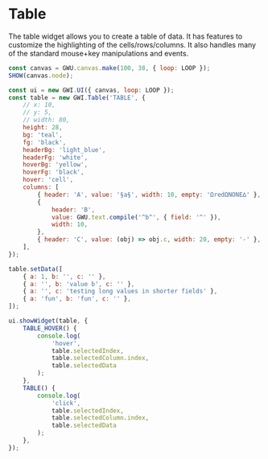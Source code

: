 # Table

The table widget allows you to create a table of data. It has features to customize the highlighting of the cells/rows/columns. It also handles many of the standard mouse+key manipulations and events.

```js
const canvas = GWU.canvas.make(100, 38, { loop: LOOP });
SHOW(canvas.node);

const ui = new GWI.UI({ canvas, loop: LOOP });
const table = new GWI.Table('TABLE', {
    // x: 10,
    // y: 5,
    // width: 80,
    height: 28,
    bg: 'teal',
    fg: 'black',
    headerBg: 'light_blue',
    headerFg: 'white',
    hoverBg: 'yellow',
    hoverFg: 'black',
    hover: 'cell',
    columns: [
        { header: 'A', value: '§a§', width: 10, empty: 'ΩredΩNONE∆' },
        {
            header: 'B',
            value: GWU.text.compile('^b^', { field: '^' }),
            width: 10,
        },
        { header: 'C', value: (obj) => obj.c, width: 20, empty: '-' },
    ],
});

table.setData([
    { a: 1, b: '', c: '' },
    { a: '', b: 'value b', c: '' },
    { a: '', c: 'testing long values in shorter fields' },
    { a: 'fun', b: 'fun', c: '' },
]);

ui.showWidget(table, {
    TABLE_HOVER() {
        console.log(
            'hover',
            table.selectedIndex,
            table.selectedColumn.index,
            table.selectedData
        );
    },
    TABLE() {
        console.log(
            'click',
            table.selectedIndex,
            table.selectedColumn.index,
            table.selectedData
        );
    },
});
```
